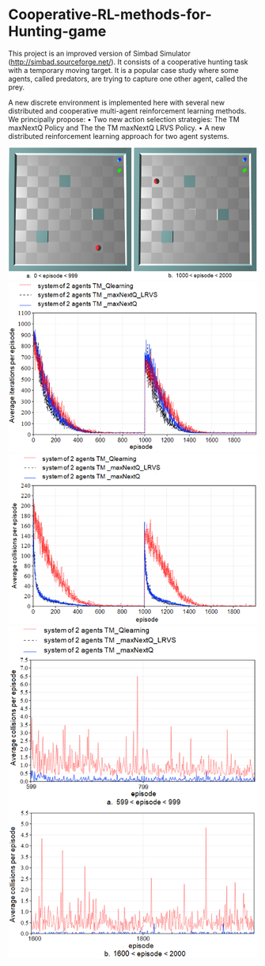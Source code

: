 # Cooperative-RL-methods-for-Hunting-game
This project is an improved version of Simbad Simulator (http://simbad.sourceforge.net/).  It consists of a cooperative hunting task with a temporary moving target. It is a popular case study where some agents, called predators, are trying to capture one other agent, called the prey.

A new discrete environment is implemented here with several new distributed and cooperative multi-agent reinforcement learning methods. We principally propose:
•	Two new action selection strategies: The TM maxNextQ Policy and The the TM maxNextQ LRVS Policy.
•	A new distributed reinforcement learning approach for two agent systems. 



<img src="/Cooperative-RL-methods-for-Hunting-game/images/Testing_environment.png" alt="Testing_environment"/>

<img src="/Cooperative-RL-methods-for-Hunting-game/images/learningIteration.png" alt="learningIteration"/>

<img src="/Cooperative-RL-methods-for-Hunting-game/images/collision.png" alt="collision"/>

<img src="/Cooperative-RL-methods-for-Hunting-game/images/collisionAfterConvergence.png" alt="collisionAfterConvergence"/>
